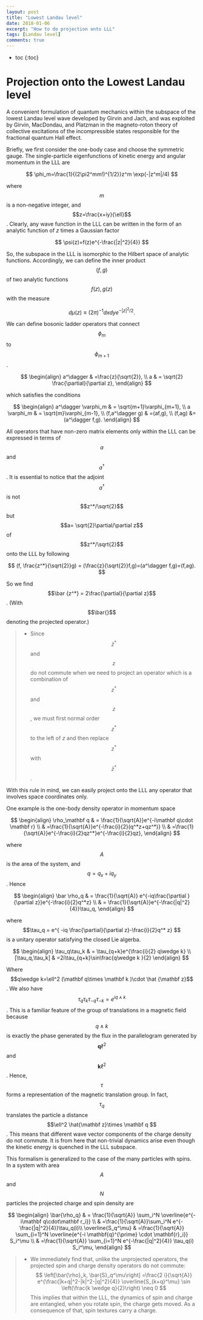 ```yaml
---
layout: post
title: "Lowest Landau level"
date: 2018-01-06
excerpt: "How to do projection onto LLL"
tags: [Landau level]
comments: true
---
```


* toc
{:toc}

# Projection onto the Lowest Landau level

A convenient formulation of quantum mechanics within the subspace of the lowest Landau level wave developed by Girvin and Jach, and was exploited by Girvin, MacDondau, and Platzman in the magneto-roton theory of collective excitations of the incompressible states responsible for the fractional quantum Hall effect.

Briefly, we first consider the one-body case and choose the symmetric gauge. The single-particle eigenfunctions of kinetic energy and angular momentum in the LLL are

$$
\phi_m=\frac{1}{(2\pi2^mm!)^{1/2}}z^m \exp(-|z^m|/4)
$$

where $$m$$ is a non-negative integer, and $$z=\frac{x+iy}{\ell}$$. Clearly, any wave function in the LLL can be written in the form of an analytic function of $z$ times a Gaussian factor

$$
\psi(z)=f(z)e^{-\frac{|z|^2}{4}}
$$

So, the subspace in the LLL is isomorphic to the Hilbert space of analytic functions. Accordingly, we can define the inner product $$(f,g)$$ of two analytic functions $$f(z),g(z)$$ with the measure

$$
d\mu(z)\equiv (2\pi)^{-1}dxdye^{-|z|^2/2}.
$$

We can define bosonic ladder operators that connect $$\phi_m$$ to $$\phi_{m+1}$$.

$$
\begin{align}
a^\dagger  & =\frac{z}{\sqrt{2}},  \\
a & = \sqrt{2} \frac{\partial}{\partial z},
\end{align}
$$

which satisfies the conditions 

$$
\begin{align}
a^\dagger \varphi_m & = \sqrt{m+1}\varphi_{m+1}, \\
a   \varphi_m       & = \sqrt{m}\varphi_{m-1}, \\
(f,a^\dagger g) & =(af,g), \\
 (f,ag) &=(a^\dagger f,g).
\end{align}
$$

All operators that have non-zero matrix elements only within the LLL can be expressed in terms of $$a $$ and $$a^\dagger$$. It is essential to notice that the adjoint $$a^\dagger $$ is not $$z^*/\sqrt{2}$$ but $$a= \sqrt{2}\partial/\partial z$$ of $$z^*/\sqrt{2}$$ onto the LLL by following 

$$
(f, \frac{z^*}{\sqrt{2}}g) = (\frac{z}{\sqrt{2}}f,g)=(a^\dagger f,g)=(f,ag).
$$

So we find $$\bar {z^*} = 2\frac{\partial}{\partial z}$$. (With  $$\bar{}$$  denoting the projected operator.)

> * Since $$\bar{z}^* $$ and $$z$$ do not commute when we need to project an operator which is a combination of $$z^*$$ and $$z$$, we must first normal order $$z^*$$ to the left of $z$ and then replace  $$z^*$$ with $$\bar z^*$$. 

With this rule in mind, we can easily project onto the LLL any operator that involves space coordinates only.

One example is the one-body density operator in momentum space 

$$
\begin{align}
\rho_\mathbf q & = \frac{1}{\sqrt{A}}e^{-i\mathbf q\cdot \mathbf r} \\
               & =\frac{1}{\sqrt{A}}e^{-\frac{i}{2}(q^*z+qz^*)} \\
               & =\frac{1}{\sqrt{A}}e^{-\frac{i}{2}qz^*}e^{-\frac{i}{2}qz},
\end{align}
$$

where $$A$$ is the area of the system, and $$q = q_x+iq_y$$. Hence 

$$
\begin{align}
\bar \rho_q & = \frac{1}{\sqrt{A}} e^{-iq\frac{\partial }{\partial z}}e^{-\frac{i}{2}q^*z}  \\
            & = \frac{1}{\sqrt{A}}e^{-\frac{|q|^2}{4}}\tau_q,
\end{align}
$$

where $$\tau_q = e^{ -iq \frac{\partial}{\partial z}-\frac{i}{2}q^* z} $$ is a unitary operator satisfying the closed Lie algerba. 

$$
\begin{align}
\tau_q\tau_k & = \tau_{q+k}e^{\frac{i}{2} q\wedge k} \\
[\tau_q,\tau_k] & =2i\tau_{q+k}\sin\frac{q\wedge k }{2}
\end{align}
$$

Where $$q\wedge k=\ell^2 (\mathbf q\times \mathbf k )\cdot \hat {\mathbf z}$$. We also have $$\tau_q\tau_k\tau_{-q}\tau_{-k}=e^{i q\wedge k }$$. This is a familiar feature of the group of  translations in a magnetic field because $$q\wedge k$$ is exactly the phase generated by the flux in the parallelogram generated by $$\mathbf q \ell^2$$ and $$\mathbf k\ell^2$$. Hence, $$\tau$$ forms a representation of the magnetic translation group. In fact, $$\tau_q$$ translates the particle a distance $$\ell^2 \hat{\mathbf z}\times \mathbf q $$ . This means that different wave vector components of the charge density do not commute. It is from here that non-trivial dynamics arise even though the kinetic energy is quenched in the LLL subspace. 

This formalism is generalized to the case of the many particles with spins. In a system with area $$A$$ and $$N$$ particles the projected charge and spin density are 

$$
\begin{align}
\bar{\rho_q} & = \frac{1}{\sqrt{A}} \sum_i^N \overline{e^{-i\mathbf q\cdot\mathbf r_i}} \\
             & =\frac{1}{\sqrt{A}}\sum_i^N e^{-\frac{|q|^2}{4}}\tau_q(i)\\
\overline{S_q^\mu} & =\frac{1}{\sqrt{A}} \sum_{i=1}^N \overline{e^{-i \mathbf{q}^{\prime} \cdot \mathbf{r}_i}} S_i^\mu \\
                   & =\frac{1}{\sqrt{A}} \sum_{i=1}^N e^{-\frac{|q|^2}{4}} \tau_q(i) S_i^\mu,
\end{align}
$$

> * We immediately find that, unlike the unprojected operators, the projected spin and charge density operators do not commute: 
>   $$
>   \left[\bar{\rho}_k, \bar{S}_q^\mu\right] =\frac{2 i}{\sqrt{A}} e^{\frac{|k+q|^2-|k|^2-|q|^2}{4}} \overline{S_{k+q}^\mu} \sin \left(\frac{k \wedge q}{2}\right) \neq 0
>   $$
>   This implies that within the LLL, the dynamics of spin and charge are entangled, when you rotate spin, the charge  gets moved. As a consequence of that, spin textures carry a charge. 

